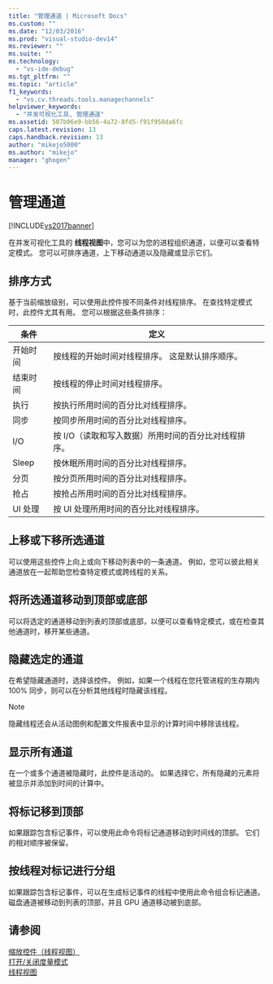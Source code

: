 ```yaml
---
title: "管理通道 | Microsoft Docs"
ms.custom: ""
ms.date: "12/03/2016"
ms.prod: "visual-studio-dev14"
ms.reviewer: ""
ms.suite: ""
ms.technology: 
  - "vs-ide-debug"
ms.tgt_pltfrm: ""
ms.topic: "article"
f1_keywords: 
  - "vs.cv.threads.tools.managechannels"
helpviewer_keywords: 
  - "并发可视化工具, 管理通道"
ms.assetid: 507b06e9-bb56-4a72-8fd5-f91f958da6fc
caps.latest.revision: 13
caps.handback.revision: 13
author: "mikejo5000"
ms.author: "mikejo"
manager: "ghogen"
---
```

# 管理通道
[!INCLUDE[vs2017banner](../code-quality/includes/vs2017banner.md)]

在并发可视化工具的 **线程视图**中，您可以为您的进程组织通道，以便可以查看特定模式。  您可以可排序通道，上下移动通道以及隐藏或显示它们。  
  
## 排序方式  
 基于当前缩放级别，可以使用此控件按不同条件对线程排序。  在查找特定模式时，此控件尤其有用。  您可以根据这些条件排序：  
  
|条件|定义|  
|--------|--------|  
|开始时间|按线程的开始时间对线程排序。  这是默认排序顺序。|  
|结束时间|按线程的停止时间对线程排序。|  
|执行|按执行所用时间的百分比对线程排序。|  
|同步|按同步所用时间的百分比对线程排序。|  
|I\/O|按 I\/O（读取和写入数据）所用时间的百分比对线程排序。|  
|Sleep|按休眠所用时间的百分比对线程排序。|  
|分页|按分页所用时间的百分比对线程排序。|  
|抢占|按抢占所用时间的百分比对线程排序。|  
|UI 处理|按 UI 处理所用时间的百分比对线程排序。|  
  
## 上移或下移所选通道  
 可以使用这些控件上向上或向下移动列表中的一条通道。  例如，您可以彼此相关通道放在一起帮助您检查特定模式或跨线程的关系。  
  
## 将所选通道移动到顶部或底部  
 可以将选定的通道移动到列表的顶部或底部，以便可以查看特定模式，或在检查其他通道时，移开某些通道。  
  
## 隐藏选定的通道  
 在希望隐藏通道时，选择该控件。  例如，如果一个线程在您托管进程的生存期内 100% 同步，则可以在分析其他线程时隐藏该线程。  
  
> [!NOTE]
>  隐藏线程还会从活动图例和配置文件报表中显示的计算时间中移除该线程。  
  
## 显示所有通道  
 在一个或多个通道被隐藏时，此控件是活动的。  如果选择它，所有隐藏的元素将被显示并添加到时间的计算中。  
  
## 将标记移到顶部  
 如果跟踪包含标记事件，可以使用此命令将标记通道移动到时间线的顶部。  它们的相对顺序被保留。  
  
## 按线程对标记进行分组  
 如果跟踪包含标记事件，可以在生成标记事件的线程中使用此命令组合标记通道。磁盘通道被移动到列表的顶部，并且 GPU 通道移动被到底部。  
  
## 请参阅  
 [缩放控件（线程视图）](../profiling/zoom-control-threads-view.md)   
 [打开\/关闭度量模式](../profiling/measure-mode-on-off.md)   
 [线程视图](../profiling/threads-view-parallel-performance.md)
